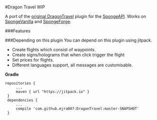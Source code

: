 #Dragon Travel WIP

A port of the [original DragonTravel][1] plugin for the [SpongeAPI][2].
Works on [SpongeVanilla][4] and [SpongeForge][3].

[1]: https://github.com/Phiwa/DragonTravel
[2]: https://github.com/SpongePowered/SpongeAPI
[3]: https://github.com/SpongePowered/SpongeForge
[4]: https://github.com/SpongePowered/SpongeVanilla

###Features


###Depending on this plugin
You can depend on this plugin using jitpack. 

* Create flights which consist of waypoints.
* Create signs/holograms that when click trigger the flight
* Set prices for flights.
* Different languages support, all messages are customisable.

**Gradle**
```
repositories {
     ...
     maven { url "https://jitpack.io" }
 }
 dependencies {
     ...
     compile 'com.github.mjra007:DragonTravel:master-SNAPSHOT'
 }
```